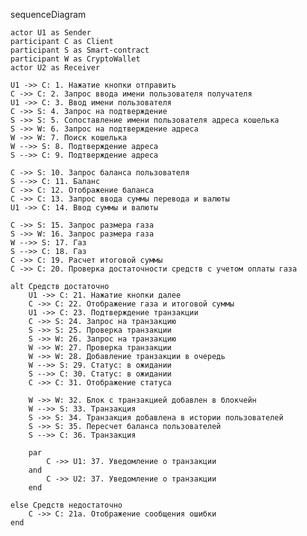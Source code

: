sequenceDiagram

    actor U1 as Sender
    participant C as Client
    participant S as Smart-contract
    participant W as CryptoWallet
    actor U2 as Receiver 

    U1 ->> C: 1. Нажатие кнопки отправить
    C ->> C: 2. Запрос ввода имени пользователя получателя
    U1 ->> C: 3. Ввод имени пользователя
    C ->> S: 4. Запрос на подтверждение
    S ->> S: 5. Сопоставление имени пользователя адреса кошелька
    S ->> W: 6. Запрос на подтверждение адреса
    W ->> W: 7. Поиск кошелька
    W -->> S: 8. Подтверждение адреса
    S -->> C: 9. Подтверждение адреса

    C ->> S: 10. Запрос баланса пользователя
    S -->> C: 11. Баланс
    C ->> C: 12. Отображение баланса
    C ->> C: 13. Запрос ввода суммы перевода и валюты
    U1 ->> C: 14. Ввод суммы и валюты

    C ->> S: 15. Запрос размера газа
    S ->> W: 16. Запрос размера газа
    W -->> S: 17. Газ
    S -->> C: 18. Газ
    C ->> C: 19. Расчет итоговой суммы
    C ->> C: 20. Проверка достаточности средств с учетом оплаты газа

    alt Средств достаточно
        U1 ->> C: 21. Нажатие кнопки далее
        C ->> C: 22. Отображение газа и итоговой суммы
        U1 ->> C: 23. Подтверждение транзакции
        C ->> S: 24. Запрос на транзакцию
        S ->> S: 25. Проверка транзакции
        S ->> W: 26. Запрос на транзакцию
        W ->> W: 27. Проверка транзакции
        W ->> W: 28. Добавление транзакции в очередь
        W -->> S: 29. Статус: в ожидании
        S -->> C: 30. Статус: в ожидании
        C ->> C: 31. Отображение статуса

        W ->> W: 32. Блок с транзакцией добавлен в блокчейн
        W -->> S: 33. Транзакция
        S ->> S: 34. Транзакция добавлена в истории пользователей
        S ->> S: 35. Пересчет баланса пользователей
        S -->> C: 36. Транзакция

        par 
            C ->> U1: 37. Уведомление о транзакции
        and 
            C ->> U2: 37. Уведомление о транзакции
        end

    else Средств недостаточно
        C ->> C: 21a. Отображение сообщения ошибки
    end
    
